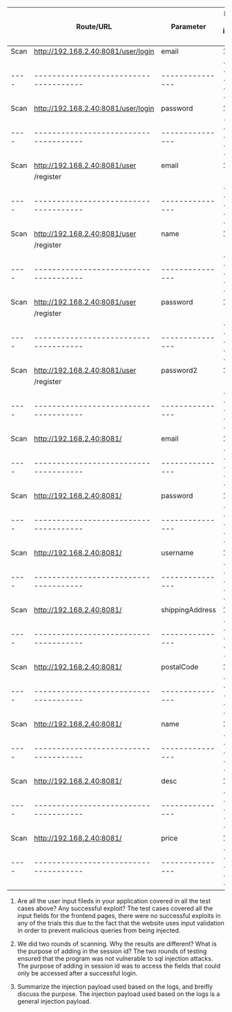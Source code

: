|    |              Route/URL              |  Parameter    | Number of injection trials  | Number of successful Trials |
|----|-------------------------------------|---------------|-----------------------------|-----------------------------|
|Scan| http://192.168.2.40:8081/user/login |     email     |             18              |             0               |
|----|-------------------------------------|---------------|-----------------------------|-----------------------------|
|Scan| http://192.168.2.40:8081/user/login |    password   |             18              |             0               |
|----|-------------------------------------|---------------|-----------------------------|-----------------------------|
|Scan| http://192.168.2.40:8081/user       |     email     |             18              |             0               |
|	 |	/register                          |               |                             |                             |
|----|-------------------------------------|---------------|-----------------------------|-----------------------------|
|Scan| http://192.168.2.40:8081/user       |     name      |             18              |             0               |
|	 |	/register                          |               |                             |                             |
|----|-------------------------------------|---------------|-----------------------------|-----------------------------|
|Scan| http://192.168.2.40:8081/user       |    password   |             18              |             0               |
|    |  /register                          |               |                             |                             |
|----|-------------------------------------|---------------|-----------------------------|-----------------------------|
|Scan| http://192.168.2.40:8081/user       |   password2   |             18              |             0               |
|    | /register                           |               |                             |                             |
|----|-------------------------------------|---------------|-----------------------------|-----------------------------|
|Scan| http://192.168.2.40:8081/           |    email      |             17              |             0               |
|----|-------------------------------------|---------------|-----------------------------|-----------------------------|
|Scan| http://192.168.2.40:8081/           |   password    |             17              |             0               |
|----|-------------------------------------|---------------|-----------------------------|-----------------------------|
|Scan| http://192.168.2.40:8081/           |   username    |             18              |             0               |
|----|-------------------------------------|---------------|-----------------------------|-----------------------------|
|Scan| http://192.168.2.40:8081/           |shippingAddress|             17              |             0               |
|----|-------------------------------------|---------------|-----------------------------|-----------------------------|
|Scan| http://192.168.2.40:8081/           |   postalCode  |             17              |             0               |
|----|-------------------------------------|---------------|-----------------------------|-----------------------------|
|Scan| http://192.168.2.40:8081/           |    name       |             17              |             0               |
|----|-------------------------------------|---------------|-----------------------------|-----------------------------|
|Scan| http://192.168.2.40:8081/           |    desc       |             17              |             0               |
|----|-------------------------------------|---------------|-----------------------------|-----------------------------|
|Scan| http://192.168.2.40:8081/           |    price      |             17              |             0               |
|----|-------------------------------------|---------------|-----------------------------|-----------------------------|

1. Are all the user input fileds in your application covered in all the test cases above? Any successful exploit?
The test cases covered all the input fields for the frontend pages, there were no successful exploits in any of the trials
this due to the fact that the website uses input validation in order to prevent malicious queries from being injected.

2. We did two rounds of scanning. Why the results are different? What is the purpose of adding in the session id?
The two rounds of testing ensured that the program was not vulnerable to sql injection attacks. The purpose of adding in
session id was to access the fields that could only be accessed after a successful login.

3.  Summarize the injection payload used based on the logs, and breifly discuss the purpose.
The injection payload used based on the logs is a general injection payload.